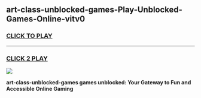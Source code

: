 
## art-class-unblocked-games-Play-Unblocked-Games-Online-vitv0
<h3>
<a href="https://premium76.site?title=art-class-unblocked-games&ref=25A">CLICK TO PLAY</a></h3>
<hr>

<h3>
<a href="https://premium76.site?title=art-class-unblocked-games&ref=25A">CLICK 2 PLAY</a>
  
</h3>

<a href="https://premium76.site?title=art-class-unblocked-games&ref=25A"><img src="https://clearcache.store/games.png"></a>


**art-class-unblocked-games games unblocked: Your Gateway to Fun and Accessible Online Gaming**
